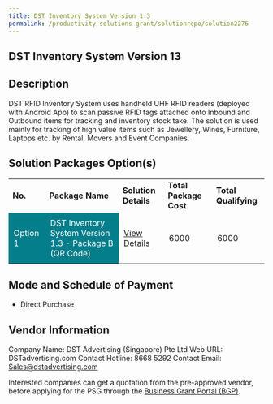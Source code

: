 ```yaml
---
title: DST Inventory System Version 1.3
permalink: /productivity-solutions-grant/solutionrepo/solution2276
---
```


## DST Inventory System Version 13

## Description

DST RFID Inventory System uses handheld UHF RFID readers (deployed with Android App) to scan passive RFID tags attached onto Inbound and Outbound items for tracking and inventory stock take. The solution is used mainly for tracking of high value items such as Jewellery, Wines, Furniture, Laptops etc. by Rental, Movers and Event Companies.

## Solution Packages Option(s)

<table>
<tr>
<td><b>No.</b></td>
<td><b>Package Name</b></td>
<td><b>Solution Details</b></td>
<td><b>Total Package Cost</b></td>
<td><b>Total Qualifying</b></td>
</tr>
<tr>
<td style='padding: 10px; background-color: #037E8A; color: #FFFFFF;'>Option 1</td>
<td style='padding: 10px; background-color: #037E8A; color: #FFFFFF;'>DST Inventory System Version 1.3 - Package B (QR Code)</td>
<td style='padding: 10px;'><a href='https://www.gobusiness.gov.sg/images/psg/DesensitisedDSTAdvertisingAnnex3CRwef1July2021_Part_2.pdf' target='_blank'>View Details</a></td>
<td style='padding: 10px;'>6000</td>
<td style='padding: 10px;'>6000</td>
</tr>
</table>

## Mode and Schedule of Payment

 - Direct Purchase

## Vendor Information

 Company Name: DST Advertising (Singapore) Pte Ltd
Web URL: DSTadvertising.com
Contact Hotline: 8668 5292
Contact Email: Sales@dstadvertising.com

Interested companies can get a quotation from the pre-approved vendor, before applying for the PSG through the <a href='https://www.businessgrants.gov.sg/'>Business Grant Portal (BGP)</a>.

<script src="/jquery/resize-tables.js"></script>
